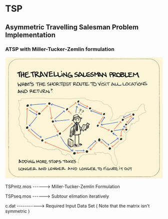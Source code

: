 # TSP
## Asymmetric Travelling Salesman Problem Implementation

### ATSP with Miller-Tucker-Zemlin formulation 

<p align="center">
  <img src='/tsp.png'/>
</p>

TSPmtz.mos ------> Miller-Tucker-Zemlin Formulation

TSPseq.mos ------> Subtour elimation iteratively 

c.dat -----------> Required Input Data Set ( Note that the matrix isn't symmetric )
